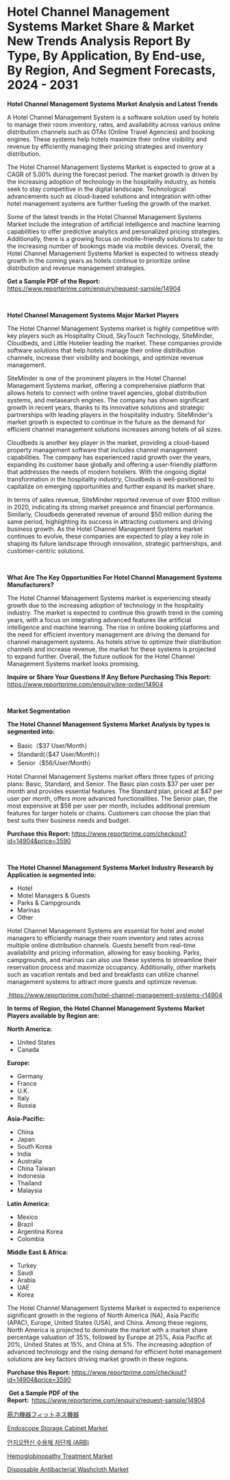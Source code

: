 <p><h1>Hotel Channel Management Systems Market Share & Market New Trends Analysis Report By Type, By Application, By End-use, By Region, And Segment Forecasts, 2024 - 2031</h1></p><p><strong>Hotel Channel Management Systems Market Analysis and Latest Trends</strong></p>
<p><p>A Hotel Channel Management System is a software solution used by hotels to manage their room inventory, rates, and availability across various online distribution channels such as OTAs (Online Travel Agencies) and booking engines. These systems help hotels maximize their online visibility and revenue by efficiently managing their pricing strategies and inventory distribution.</p><p>The Hotel Channel Management Systems Market is expected to grow at a CAGR of 5.00% during the forecast period. The market growth is driven by the increasing adoption of technology in the hospitality industry, as hotels seek to stay competitive in the digital landscape. Technological advancements such as cloud-based solutions and integration with other hotel management systems are further fueling the growth of the market.</p><p>Some of the latest trends in the Hotel Channel Management Systems Market include the integration of artificial intelligence and machine learning capabilities to offer predictive analytics and personalized pricing strategies. Additionally, there is a growing focus on mobile-friendly solutions to cater to the increasing number of bookings made via mobile devices. Overall, the Hotel Channel Management Systems Market is expected to witness steady growth in the coming years as hotels continue to prioritize online distribution and revenue management strategies.</p></p>
<p><strong>Get a Sample PDF of the Report:&nbsp;</strong> <a href="https://www.reportprime.com/enquiry/request-sample/14904">https://www.reportprime.com/enquiry/request-sample/14904</a></p>
<p>&nbsp;</p>
<p><strong>Hotel Channel Management Systems Major Market Players</strong></p>
<p><p>The Hotel Channel Management Systems market is highly competitive with key players such as Hospitality Cloud, SkyTouch Technology, SiteMinder, Cloudbeds, and Little Hotelier leading the market. These companies provide software solutions that help hotels manage their online distribution channels, increase their visibility and bookings, and optimize revenue management. </p><p>SiteMinder is one of the prominent players in the Hotel Channel Management Systems market, offering a comprehensive platform that allows hotels to connect with online travel agencies, global distribution systems, and metasearch engines. The company has shown significant growth in recent years, thanks to its innovative solutions and strategic partnerships with leading players in the hospitality industry. SiteMinder's market growth is expected to continue in the future as the demand for efficient channel management solutions increases among hotels of all sizes.</p><p>Cloudbeds is another key player in the market, providing a cloud-based property management software that includes channel management capabilities. The company has experienced rapid growth over the years, expanding its customer base globally and offering a user-friendly platform that addresses the needs of modern hoteliers. With the ongoing digital transformation in the hospitality industry, Cloudbeds is well-positioned to capitalize on emerging opportunities and further expand its market share.</p><p>In terms of sales revenue, SiteMinder reported revenue of over $100 million in 2020, indicating its strong market presence and financial performance. Similarly, Cloudbeds generated revenue of around $50 million during the same period, highlighting its success in attracting customers and driving business growth. As the Hotel Channel Management Systems market continues to evolve, these companies are expected to play a key role in shaping its future landscape through innovation, strategic partnerships, and customer-centric solutions.</p></p>
<p>&nbsp;</p>
<p><strong>What Are The Key Opportunities For Hotel Channel Management Systems Manufacturers?</strong></p>
<p><p>The Hotel Channel Management Systems market is experiencing steady growth due to the increasing adoption of technology in the hospitality industry. The market is expected to continue this growth trend in the coming years, with a focus on integrating advanced features like artificial intelligence and machine learning. The rise in online booking platforms and the need for efficient inventory management are driving the demand for channel management systems. As hotels strive to optimize their distribution channels and increase revenue, the market for these systems is projected to expand further. Overall, the future outlook for the Hotel Channel Management Systems market looks promising.</p></p>
<p><strong>Inquire or Share Your Questions If Any Before Purchasing This Report:</strong> <a href="https://www.reportprime.com/enquiry/pre-order/14904">https://www.reportprime.com/enquiry/pre-order/14904</a></p>
<p>&nbsp;</p>
<p><strong>Market Segmentation</strong></p>
<p><strong>The Hotel Channel Management Systems Market Analysis by types is segmented into:</strong></p>
<p><ul><li>Basic（$37 User/Month）</li><li>Standard(（$47 User/Month）)</li><li>Senior（$56/User/Month）</li></ul></p>
<p><p>Hotel Channel Management Systems market offers three types of pricing plans: Basic, Standard, and Senior. The Basic plan costs $37 per user per month and provides essential features. The Standard plan, priced at $47 per user per month, offers more advanced functionalities. The Senior plan, the most expensive at $56 per user per month, includes additional premium features for larger hotels or chains. Customers can choose the plan that best suits their business needs and budget.</p></p>
<p><strong>Purchase this Report:&nbsp;</strong><a href="https://www.reportprime.com/checkout?id=14904&price=3590">https://www.reportprime.com/checkout?id=14904&price=3590</a></p>
<p>&nbsp;</p>
<p><strong>The Hotel Channel Management Systems Market Industry Research by Application is segmented into:</strong></p>
<p><ul><li>Hotel</li><li>Motel Managers & Guests</li><li>Parks & Campgrounds</li><li>Marinas</li><li>Other</li></ul></p>
<p><p>Hotel Channel Management Systems are essential for hotel and motel managers to efficiently manage their room inventory and rates across multiple online distribution channels. Guests benefit from real-time availability and pricing information, allowing for easy booking. Parks, campgrounds, and marinas can also use these systems to streamline their reservation process and maximize occupancy. Additionally, other markets such as vacation rentals and bed and breakfasts can utilize channel management systems to attract more guests and optimize revenue.</p></p>
<p><a href="https://www.reportprime.com/hotel-channel-management-systems-r14904">&nbsp;https://www.reportprime.com/hotel-channel-management-systems-r14904</a></p>
<p><strong>In terms of Region, the Hotel Channel Management Systems Market Players available by Region are:</strong></p>
<p>
    <p> <strong> North America: </strong>
        <ul>
            <li>United States</li>
            <li>Canada</li>
        </ul>
        </p> 
    <p> <strong> Europe: </strong>
        <ul>
            <li>Germany</li>
            <li>France</li>
            <li>U.K.</li>
            <li>Italy</li>
            <li>Russia</li>
        </ul>
        </p> 
    <p> <strong> Asia-Pacific: </strong>
        <ul>
            <li>China</li>
            <li>Japan</li>
            <li>South Korea</li>
            <li>India</li>
            <li>Australia</li>
            <li>China Taiwan</li>
            <li>Indonesia</li>
            <li>Thailand</li>
            <li>Malaysia</li>
        </ul>
        </p> 
    <p> <strong> Latin America: </strong>
        <ul>
            <li>Mexico</li>
            <li>Brazil</li>
            <li>Argentina Korea</li>
            <li>Colombia</li>
        </ul>
        </p> 
    <p> <strong> Middle East & Africa: </strong>
        <ul>
            <li>Turkey</li>
            <li>Saudi</li>
            <li>Arabia</li>
            <li>UAE</li>
            <li>Korea</li>
        </ul>
    </p>
    </p>
<p><p>The Hotel Channel Management Systems Market is expected to experience significant growth in the regions of North America (NA), Asia Pacific (APAC), Europe, United States (USA), and China. Among these regions, North America is projected to dominate the market with a market share percentage valuation of 35%, followed by Europe at 25%, Asia Pacific at 20%, United States at 15%, and China at 5%. The increasing adoption of advanced technology and the rising demand for efficient hotel management solutions are key factors driving market growth in these regions.</p></p>
<p><strong>Purchase this Report: </strong><a href="https://www.reportprime.com/checkout?id=14904&price=3590">https://www.reportprime.com/checkout?id=14904&price=3590</a></p>
<p>&nbsp;<strong>Get a Sample PDF of the Report:&nbsp;&nbsp;</strong><a href="https://www.reportprime.com/enquiry/request-sample/14904">https://www.reportprime.com/enquiry/request-sample/14904</a></p>
<p><strong></strong></p>
<p><p><a href="https://github.com/mohamedbakry57/Market-Research-Report-List-5/blob/main/765810387117.md">筋力機器フィットネス機器</a></p><p><a href="https://medium.com/@caseywiza1946/endoscope-storage-cabinet-market-size-share-competitive-landscape-and-trend-analysis-report-by-9de5615d067d">Endoscope Storage Cabinet Market</a></p><p><a href="https://github.com/laholand/Market-Research-Report-List-6/blob/main/4101765107938.md">안지오텐신 수용체 차단제 (ARB)</a></p><p><a href="https://github.com/ksleyeze/Market-Research-Report-List-1/blob/main/hemoglobinopathy-treatment-market.md">Hemoglobinopathy Treatment Market</a></p><p><a href="https://medium.com/@joshavis90/navigating-the-global-disposable-antibacterial-washcloth-market-landscape-trends-forecasts-and-51893ff4abbe">Disposable Antibacterial Washcloth Market</a></p></p>